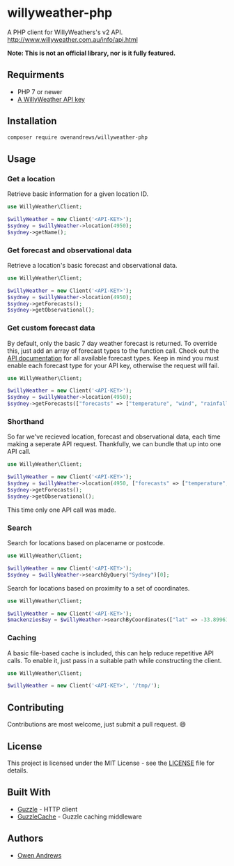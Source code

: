 # willyweather-php
A PHP client for WillyWeathers's v2 API. http://www.willyweather.com.au/info/api.html

**Note: This is not an official library, nor is it fully featured.**

## Requirments
- PHP 7 or newer
- [A WillyWeather API key](http://www.willyweather.com.au/info/api.html)

## Installation
```bash
composer require owenandrews/willyweather-php
```

## Usage
### Get a location
Retrieve basic information for a given location ID.
```php
use WillyWeather\Client;

$willyWeather = new Client('<API-KEY>');
$sydney = $willyWeather->location(4950);
$sydney->getName();
```

### Get forecast and observational data
Retrieve a location's basic forecast and observational data.
```php
use WillyWeather\Client;

$willyWeather = new Client('<API-KEY>');
$sydney = $willyWeather->location(4950);
$sydney->getForecasts();
$sydney->getObservational();
```

### Get custom forecast data
By default, only the basic 7 day weather forecast is returned. To override this, just add an array of forecast types to the function call. Check out the [API documentation](http://www.willyweather.com/api/docs/v2.html) for all available forecast types. Keep in mind you must enable each forecast type for your API key, otherwise the request will fail.
```php
use WillyWeather\Client;

$willyWeather = new Client('<API-KEY>');
$sydney = $willyWeather->location(4950);
$sydney->getForecasts(["forecasts" => ["temperature", "wind", "rainfallprobability"], "days" => 3]);
```

### Shorthand
So far we've recieved location, forecast and observational data, each time making a seperate API request. Thankfully, we can bundle that up into one API call.
```php
use WillyWeather\Client;

$willyWeather = new Client('<API-KEY>');
$sydney = $willyWeather->location(4950, ["forecasts" => ["temperature", "wind", "rainfallprobability"], "days" => 3, "observational" => true]);
$sydney->getForecasts();
$sydney->getObservational();
```
This time only one API call was made.

### Search
Search for locations based on placename or postcode.
```php
use WillyWeather\Client;

$willyWeather = new Client('<API-KEY>');
$sydney = $willyWeather->searchByQuery("Sydney")[0];
```
Search for locations based on proximity to a set of coordinates.
```php
use WillyWeather\Client;

$willyWeather = new Client('<API-KEY>');
$mackenziesBay = $willyWeather->searchByCoordinates(["lat" => -33.8996141, "lng" => 151.272962])[0];
```

### Caching
A basic file-based cache is included, this can help reduce repetitive API calls. To enable it, just pass in a suitable path while constructing the client.
```php
use WillyWeather\Client;

$willyWeather = new Client('<API-KEY>', '/tmp/');
```

## Contributing
Contributions are most welcome, just submit a pull request. :smile:

## License
This project is licensed under the MIT License - see the [LICENSE](LICENSE) file for details.

## Built With
- [Guzzle](https://github.com/guzzle/guzzle) - HTTP client
- [GuzzleCache](https://github.com/Kevinrob/guzzle-cache-middleware) - Guzzle caching middleware

## Authors
- [Owen Andrews](https://github.com/owenandrews)
